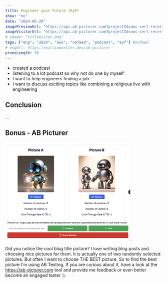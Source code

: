 ```yaml
---
title: Engineer your Future (EyF)
show: "no"
date: "2024-06-20"
imagePreviewUrl: "https://api.ab-picturer.com?projectId=aws-cert-recert&state=preview"
imageVisitorUrl: "https://api.ab-picturer.com?projectId=aws-cert-recert&state=visitor"
# image: "titleGuitar.png"
tags: ["eng", "2024", "aws", "nofeed", "podcast", "eyf"] #nofeed
# engUrl: https://martinmueller.dev/ab-picturer
pruneLength: 50
---
```


* created a podcast
* listening to a lot podcast so why not do one by myself
* I want to help engineers finding a job
* I want to discuss exciting topics like combining a religious live with engineering

## Conclusion

...

## Bonus - AB Picturer

<img src="https://github.com/mmuller88/mmblog/raw/master/content/aws-bedrock-update/ab-picturer.png" alt="drawing" width="400"/>.

Did you notice the cool blog title picture? I love writing blog posts and choosing nice pictures for them. It is actually one of two randomly selected pictures. But often I want to choose THE BEST picture. So to find the best picture I'm using AB Testing. If you are curious about it, have a look at the <https://ab-picturer.com> tool and provide me feedback or even better become an engaged tester :).
